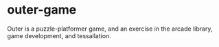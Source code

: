 # outer-game
Outer is a puzzle-platformer game, and an exercise in the arcade library, game development, and tessallation.
